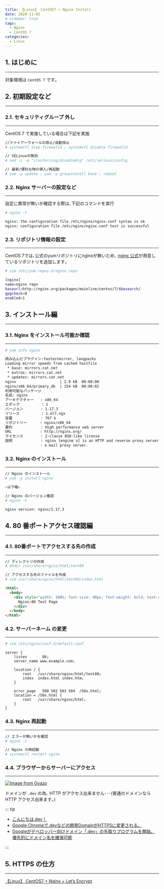 ```yaml
---
title: 【Linux】 CentOS7 + Nginx Install
date: 2020-11-05
# sidebar: true
tags:
  - Nginx
  - CentOS 7
categories:
  - Linux
---
```


## 1. はじめに

---

対象環境は `CentOS 7` です｡

## 2. 初期設定など

---

### 2.1. セキュリティグループ 外し

---

CentOS 7 で実施している場合は下記を実施

```sh
//ファイアーウォールの停止/自動停止
# systemctl stop firewalld ; systemctl disable firewalld

// SELinuxの無効
# sed -i -e "s/enforcing/disabled/g" /etc/selinux/config

// 最新/便利な物の導入/再起動
# yum -y update ; yum -y groupinstall base ; reboot
```

### 2.2. Nginx サーバーの設定など

---

設定に異常が無いか確認する際は､下記のコマンドを実行

```sh
# nginx -t

nginx: the configuration file /etc/nginx/nginx.conf syntax is ok
nginx: configuration file /etc/nginx/nginx.conf test is successful
```

### 2.3. リポジトリ情報の設定

---

CentOS 7では､公式のyumリポジトリにnginxが無いため､ [nginx 公式](http://nginx.org/en/linux_packages.html)が用意しているリポジトリを追加します｡

```sh
# vim /etc/yum.repos.d/nginx.repo

[nginx]
name=nginx repo
baseurl=http://nginx.org/packages/mainline/centos/7/$basearch/
gpgcheck=0
enabled=1
```

## 3. インストール編

---

### 3.1. Nginx をインストール可能か確認

---

```sh
# yum info nginx

読み込んだプラグイン:fastestmirror, langpacks
Loading mirror speeds from cached hostfile
 * base: mirrors.cat.net
 * extras: mirrors.cat.net
 * updates: mirrors.cat.net
nginx                    | 2.9 kB  00:00:00
nginx/x86_64/primary_db  | 154 kB  00:00:02
利用可能なパッケージ
名前: nginx
アーキテクチャー   : x86_64
エポック          : 1
バージョン        : 1.17.3
リリース          : 1.el7.ngx
容量             : 767 k
リポジトリー      : nginx/x86_64
要約             : High performance web server
URL             : http://nginx.org/
ライセンス        : 2-clause BSD-like license
説明             : nginx [engine x] is an HTTP and reverse proxy server, as well as
                : a mail proxy server.
```

### 3.2. Nginx のインストール

---

```sh
// Nginx のインストール
# yum -y install nginx

~以下略~

// Nginx のバージョン確認
# nginx -v

nginx version: nginx/1.17.3
```

## 4. 80 番ポートアクセス確認編

---

### 4.1. 80番ポートでアクセスする先の作成

---

```sh
// ディレクトリの作成
# mkdir /usr/share/nginx/html/test80

// アクセスする先のファイルを作成
# vim /usr/share/nginx/html/test80/index.html
```

```html
<html>
  <body>
    <div style="width: 100%; font-size: 40px; font-weight: bold; text-align: center;">
      Nginx:80 Test Page
    </div>
  </body>
</html>
```

### 4.2. サーバーネーム の変更

---

```sh
# vim /etc/nginx/conf.d/default.conf
```

```nginx
server {
    listen       80;
    server_name www.example.com;

    location / {
        root   /usr/share/nginx/html/test80;
        index  index.html index.htm;
    }

    error_page   500 502 503 504  /50x.html;
    location = /50x.html {
        root   /usr/share/nginx/html;
    }
}
```

### 4.3. Nginx 再起動

---

```sh
// エラーが無いかを確認
# nginx -t

// Nginx の再起動
# systemctl restart nginx
```

### 4.4. ブラウザーからサーバーにアクセス

---

[![Image from Gyazo](https://i.gyazo.com/f674a5445dbe0977c071ab3e83cc52c0.png)](https://gyazo.com/f674a5445dbe0977c071ab3e83cc52c0)

ドメインが `.dev` の為､ HTTP がアクセス出来ません･･･(普通のドメインなら HTTP アクセス出来ます｡)

::: tip

- [こんにちは.dev！](https://developers-jp.googleblog.com/2019/02/dev.html)
- [Google Chromeで.devなどの開発DomainがHTTPSに変更される。](https://qiita.com/lara_bell/items/f7f3c5189530090229ed)
- [Googleがデベロッパー向けドメイン「.dev」の先取りプログラムを開始。優先的にドメイン名を確保可能](https://www.publickey1.jp/blog/19/googledev.html)

:::

## 5. HTTPS の仕方

---

[【Linux】 CentOS7 + Nginx + Let’s Encrypt](https://tabiya.dev/blogs/linux/nginx/how-to-lets-encrypt.html)
